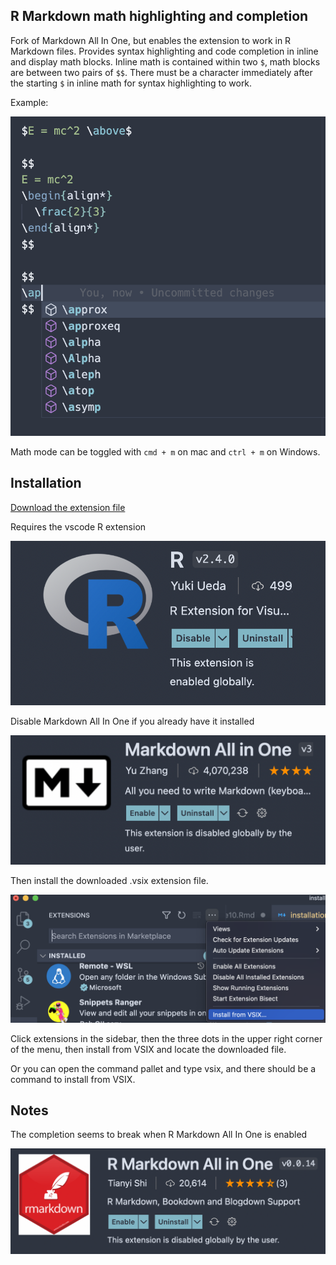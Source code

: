 ## R Markdown math highlighting and completion

Fork of Markdown All In One, but enables the extension to work
in R Markdown files. 
Provides syntax highlighting and code completion in inline and display
math blocks.
Inline math is contained within two `$`, math blocks
are between two pairs of `$$`.
There must be a character immediately after the starting `$` in inline math for
syntax highlighting to work.

Example:

![Example](assets/installation_2022-04-26-22-24-25.png)

Math mode can be toggled with `cmd + m` on mac and 
`ctrl + m` on Windows.

## Installation

[Download the extension file](https://github.com/gustavkrist/vscode-markdown/raw/master/r-markdown-all-in-one-3.5.0.vsix)

Requires the vscode R extension

![Vscode R Extension](assets/installation_2022-04-26-22-19-14.png)

Disable Markdown All In One if you already have it installed

![Markdown All In One](assets/installation_2022-04-26-22-19-56.png)

Then install the downloaded .vsix extension file.

![Install from VSIX](assets/installation_2022-04-26-22-20-41.png)

Click extensions in the sidebar, then the three dots in the upper right
corner of the menu, then install from VSIX and locate the downloaded file.

Or you can open the command pallet and type vsix, and there should be a command to
install from VSIX.

## Notes

The completion seems to break when R Markdown All In One is enabled

![R Markdown All In One](assets/installation_2022-04-26-22-37-28.png)

